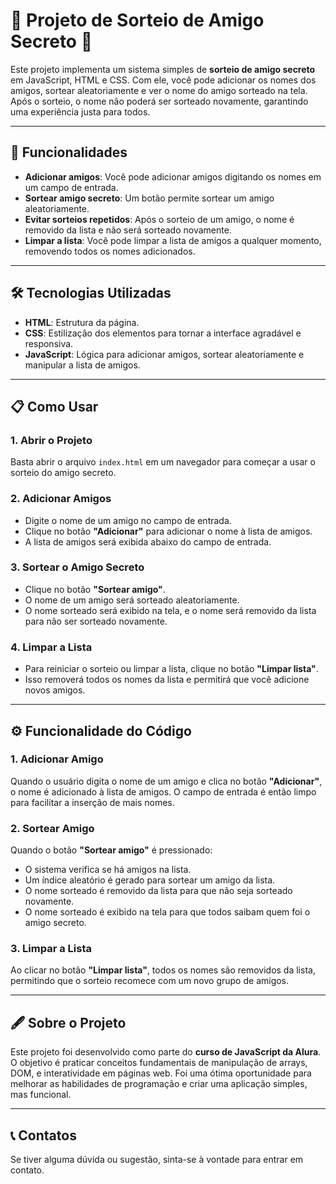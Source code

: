 # 🎉 **Projeto de Sorteio de Amigo Secreto** 🎉

Este projeto implementa um sistema simples de **sorteio de amigo secreto** em JavaScript, HTML e CSS. Com ele, você pode adicionar os nomes dos amigos, sortear aleatoriamente e ver o nome do amigo sorteado na tela. Após o sorteio, o nome não poderá ser sorteado novamente, garantindo uma experiência justa para todos.

---

## 🚀 **Funcionalidades**

- **Adicionar amigos**: Você pode adicionar amigos digitando os nomes em um campo de entrada.
- **Sortear amigo secreto**: Um botão permite sortear um amigo aleatoriamente.
- **Evitar sorteios repetidos**: Após o sorteio de um amigo, o nome é removido da lista e não será sorteado novamente.
- **Limpar a lista**: Você pode limpar a lista de amigos a qualquer momento, removendo todos os nomes adicionados.

---

## 🛠️ **Tecnologias Utilizadas**

- **HTML**: Estrutura da página.
- **CSS**: Estilização dos elementos para tornar a interface agradável e responsiva.
- **JavaScript**: Lógica para adicionar amigos, sortear aleatoriamente e manipular a lista de amigos.

---

## 📋 **Como Usar**

### 1. **Abrir o Projeto**
   Basta abrir o arquivo `index.html` em um navegador para começar a usar o sorteio do amigo secreto.

### 2. **Adicionar Amigos**
   - Digite o nome de um amigo no campo de entrada.
   - Clique no botão **"Adicionar"** para adicionar o nome à lista de amigos.
   - A lista de amigos será exibida abaixo do campo de entrada.

### 3. **Sortear o Amigo Secreto**
   - Clique no botão **"Sortear amigo"**.
   - O nome de um amigo será sorteado aleatoriamente.
   - O nome sorteado será exibido na tela, e o nome será removido da lista para não ser sorteado novamente.

### 4. **Limpar a Lista**
   - Para reiniciar o sorteio ou limpar a lista, clique no botão **"Limpar lista"**.
   - Isso removerá todos os nomes da lista e permitirá que você adicione novos amigos.

---

## ⚙️ **Funcionalidade do Código**

### **1. Adicionar Amigo**
Quando o usuário digita o nome de um amigo e clica no botão **"Adicionar"**, o nome é adicionado à lista de amigos. O campo de entrada é então limpo para facilitar a inserção de mais nomes.

### **2. Sortear Amigo**
Quando o botão **"Sortear amigo"** é pressionado:
- O sistema verifica se há amigos na lista.
- Um índice aleatório é gerado para sortear um amigo da lista.
- O nome sorteado é removido da lista para que não seja sorteado novamente.
- O nome sorteado é exibido na tela para que todos saibam quem foi o amigo secreto.

### **3. Limpar a Lista**
Ao clicar no botão **"Limpar lista"**, todos os nomes são removidos da lista, permitindo que o sorteio recomece com um novo grupo de amigos.

---

## 🖋️ **Sobre o Projeto**

Este projeto foi desenvolvido como parte do **curso de JavaScript da Alura**. O objetivo é praticar conceitos fundamentais de manipulação de arrays, DOM, e interatividade em páginas web. Foi uma ótima oportunidade para melhorar as habilidades de programação e criar uma aplicação simples, mas funcional.

---

## 📞 **Contatos**

Se tiver alguma dúvida ou sugestão, sinta-se à vontade para entrar em contato.
